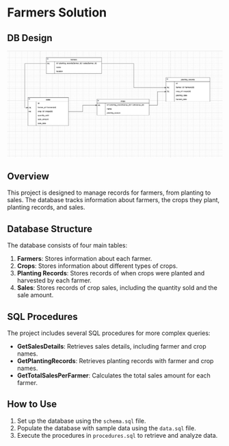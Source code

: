 # Farmers Solution

## DB Design

![1723634263105](image/README/1723634263105.png)

## Overview

This project is designed to manage records for farmers, from planting to sales. The database tracks information about farmers, the crops they plant, planting records, and sales.

## Database Structure

The database consists of four main tables:

1. **Farmers**: Stores information about each farmer.
2. **Crops**: Stores information about different types of crops.
3. **Planting Records**: Stores records of when crops were planted and harvested by each farmer.
4. **Sales**: Stores records of crop sales, including the quantity sold and the sale amount.

## SQL Procedures

The project includes several SQL procedures for more complex queries:

- **GetSalesDetails**: Retrieves sales details, including farmer and crop names.
- **GetPlantingRecords**: Retrieves planting records with farmer and crop names.
- **GetTotalSalesPerFarmer**: Calculates the total sales amount for each farmer.

## How to Use

1. Set up the database using the `schema.sql` file.
2. Populate the database with sample data using the `data.sql` file.
3. Execute the procedures in `procedures.sql` to retrieve and analyze data.
